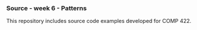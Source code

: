 ### Source - week 6 - Patterns

This repository includes source code examples developed for COMP 422.
